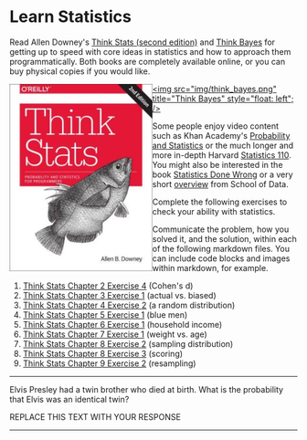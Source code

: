 # Learn Statistics

Read Allen Downey's [Think Stats (second edition)](http://greenteapress.com/thinkstats2/) and [Think Bayes](http://greenteapress.com/thinkbayes/) for getting up to speed with core ideas in statistics and how to approach them programmatically. Both books are completely available online, or you can buy physical copies if you would like.

[<img src="img/think_stats.jpg" title="Think Stats" width="250" style="float: left;" />](http://greenteapress.com/thinkstats2/)
[<img src="img/think_bayes.png" title="Think Bayes" style="float: left"; />](http://greenteapress.com/thinkbayes/)

Some people enjoy video content such as Khan Academy's [Probability and Statistics](https://www.khanacademy.org/math/probability) or the much longer and more in-depth Harvard [Statistics 110](https://www.youtube.com/playlist?list=PL2SOU6wwxB0uwwH80KTQ6ht66KWxbzTIo). You might also be interested in the book [Statistics Done Wrong](http://www.statisticsdonewrong.com/) or a very short [overview](http://schoolofdata.org/handbook/courses/the-math-you-need-to-start/) from School of Data.


Complete the following exercises to check your ability with statistics.

Communicate the problem, how you solved it, and the solution, within each of the following markdown files. You can include code blocks and images within markdown, for example.

1. [Think Stats Chapter 2 Exercise 4](statistics/exercise_2.4.md) (Cohen's d)
2. [Think Stats Chapter 3 Exercise 1](statistics/exercise_3.1.md) (actual vs. biased)
3. [Think Stats Chapter 4 Exercise 2](statistics/exercise_4.2.md) (a random distribution)
4. [Think Stats Chapter 5 Exercise 1](statistics/optional_exercise_5.1.md) (blue men)
5. [Think Stats Chapter 6 Exercise 1](statistics/optional_exercise_6.1.md) (household income)
6. [Think Stats Chapter 7 Exercise 1](statistics/exercise_7.1.md) (weight vs. age)
7. [Think Stats Chapter 8 Exercise 2](statistics/exercise_8.2.md) (sampling distribution)
8. [Think Stats Chapter 8 Exercise 3](statistics/optional_exercise_8.3.md) (scoring)
9. [Think Stats Chapter 9 Exercise 2](statistics/optional_exercise_9.2.md) (resampling)


---

Elvis Presley had a twin brother who died at birth.  What is the probability that Elvis was an identical twin?

REPLACE THIS TEXT WITH YOUR RESPONSE

---

